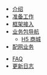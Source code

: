 * [介绍](./README.md)
* [准备工作](./pages/prepare.md)
* [框架接入](./pages/access.md)
* [业务包导航](./pages/biznav.md)
  * [H5 商城](./pages/mall/README.md)
*  [配网业务](./pages/activator/README.md) 
<!-- * [设备面板](./pages/panel/README.md) -->
<!--  * [IPC 设备面板](./pages/ipc_panel/README.md) -->
<!-- * [依赖关系](./pages/dependence.md) -->
* [FAQ](./pages/faq.md)
* [更新日志](./pages/updates.md)

